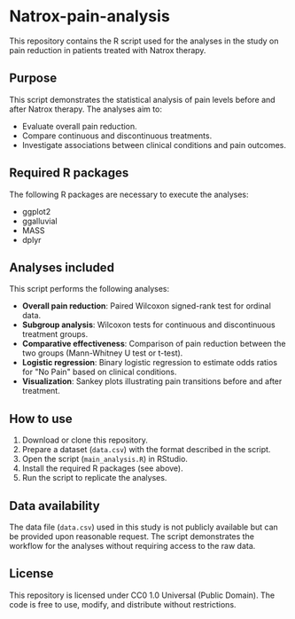 # Natrox-pain-analysis

This repository contains the R script used for the analyses in the study on pain reduction in patients treated with Natrox therapy.

## Purpose
This script demonstrates the statistical analysis of pain levels before and after Natrox therapy. The analyses aim to:
- Evaluate overall pain reduction.
- Compare continuous and discontinuous treatments.
- Investigate associations between clinical conditions and pain outcomes.

## Required R packages
The following R packages are necessary to execute the analyses:
- ggplot2
- ggalluvial
- MASS
- dplyr

## Analyses included
This script performs the following analyses:
- **Overall pain reduction**: Paired Wilcoxon signed-rank test for ordinal data.
- **Subgroup analysis**: Wilcoxon tests for continuous and discontinuous treatment groups.
- **Comparative effectiveness**: Comparison of pain reduction between the two groups (Mann-Whitney U test or t-test).
- **Logistic regression**: Binary logistic regression to estimate odds ratios for "No Pain" based on clinical conditions.
- **Visualization**: Sankey plots illustrating pain transitions before and after treatment.

## How to use
1. Download or clone this repository.
2. Prepare a dataset (`data.csv`) with the format described in the script.
3. Open the script (`main_analysis.R`) in RStudio.
4. Install the required R packages (see above).
5. Run the script to replicate the analyses.

## Data availability
The data file (`data.csv`) used in this study is not publicly available but can be provided upon reasonable request. The script demonstrates the workflow for the analyses without requiring access to the raw data.

## License
This repository is licensed under CC0 1.0 Universal (Public Domain). The code is free to use, modify, and distribute without restrictions.
